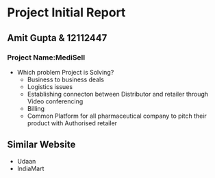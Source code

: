 # Project Initial Report

## Amit Gupta & 12112447

### Project Name:MediSell

- Which problem Project is Solving?
  - Business to business deals
  - Logistics issues 
  - Establishing connecton between Distributor and retailer through Video conferencing 
  - Billing 
  - Common Platform for all pharmaceutical company to pitch their product with Authorised retailer 


## Similar Website
  - Udaan
  - IndiaMart
